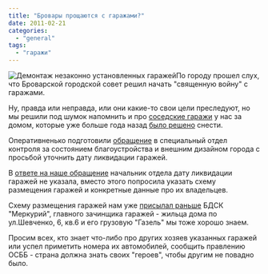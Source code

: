 ```yaml
---
title: "Бровары прощаются с гаражами?"
date: 2011-02-21
categories: 
  - "general"
tags: 
  - "гаражи"
---
```


![Демонтаж незаконно установленных гаражей](http://shevchenko4a.brovary.org/wp-content/uploads/2011/02/Garaji.jpg "Демонтаж незаконно установленных гаражей")По городу прошел слух, что Броварской городской совет решил начать "священную войну" с гаражами.

Ну, правда или неправда, или они какие-то свои цели преследуют, но мы решили под шумок напомнить и про [соседские гаражи](http://shevchenko4a.brovary.org/garage-attack/) у нас за домом, которые уже больше года назад [было решено](http://shevchenko4a.brovary.org/otvet-gorodskoy-administratsii-po-povodu-garajey/) снести.

Оперативненько подготовили [обращение](https://docs.google.com/viewer?a=v&pid=explorer&chrome=true&srcid=0BxE2NQlPHqm_YjdkZjdkMTgtMzBjYy00YTRmLTg4NzYtM2YzZjAzMmFlNmMz&hl=en_GB&authkey=CNTy14sJ) в специальный отдел контроля за состоянием благоустройства и внешним дизайном города с просьбой уточнить дату ликвидации гаражей.

В [ответе на наше обращение](https://docs.google.com/viewer?a=v&pid=explorer&chrome=true&srcid=0BxE2NQlPHqm_MzZhYjRiNzctODRlYi00NTk4LTkwNzktZGFmOWZkNTVlMDI2&hl=en_GB&authkey=CO75wZkG) начальник отдела дату ликвидации гаражей не указала, вместо этого попросила указать схему размещения гаражей и конкретные данные про их владельцев.

Схему размещения гаражей нам уже [присылал раньше](http://shevchenko4a.brovary.org/answer-about-garages/) БДСК "Меркурий", главного зачинщика гаражей - жильца дома по ул.Шевченко, 6, кв.6 и его <!--more-->грузовую "Газель" мы тоже хорошо знаем.

Просим всех, кто знает что-либо про других хозяев указанных гаражей или успел приметить номера их автомобилей, сообщить правлению ОСББ - страна должна знать своих "героев", чтобы другим не повадно было.
